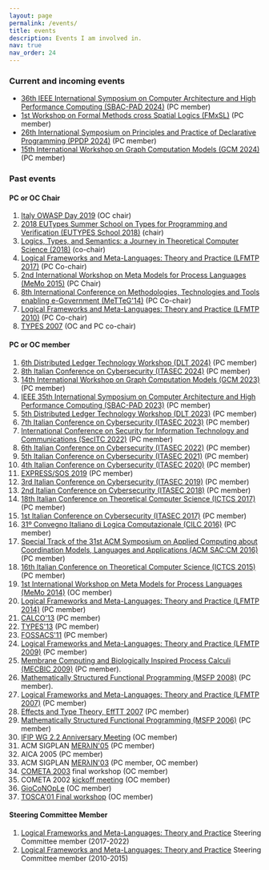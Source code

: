 ```yaml
---
layout: page
permalink: /events/
title: events
description: Events I am involved in.
nav: true
nav_order: 24
---
```

### Current and incoming events
- [36th IEEE International Symposium on Computer Architecture and High Performance Computing (SBAC-PAD 2024)](https://sites.google.com/ime.usp.br/sbac2024/) (PC member)
- [1st Workshop on Formal Methods cross Spatial Logics (FMxSL)](https://fmxsl24.github.io) (PC member)
- [26th International Symposium on Principles and Practice of Declarative Programming (PPDP 2024)](https://ppdp2024.github.io) (PC member)
- [15th International Workshop on Graph Computation Models (GCM 2024)](https://conf.researchr.org/home/staf-2024/gcm-2024) (PC member)


### Past events
#### PC or OC Chair
1. [Italy OWASP Day 2019](https://wiki.owasp.org/index.php/Italy_OWASP_Day_Udine_2019) (OC chair)
1. [2018 EUTypes Summer School on Types for Programming and Verification (EUTYPES School 2018)](https://sites.google.com/view/2018eutypesschool/home) (chair)
1. [Logics, Types, and Semantics: a Journey in Theoretical Computer Science (2018)](http://lts.dimi.uniud.it/) (co-chair)
1. [Logical Frameworks and Meta-Languages: Theory and Practice (LFMTP 2017)](http://lfmtp.org/workshops/2017/home.shtml) (PC Co-chair)
1. [2nd International Workshop on Meta Models for Process Languages (MeMo 2015)](http://discotec2015.inria.fr/memo-2015/) (PC Chair)
1. [8th International Conference on Methodologies, Technologies and Tools enabling e-Government (MeTTeG'14)](http://conferences.cs.unicam.it/metteg14/) (PC Co-chair)
1. [Logical Frameworks and Meta-Languages: Theory and Practice (LFMTP 2010)](http://lfmtp.org/workshops/2010/Site/Welcome.html) (PC Co-chair)
1. [TYPES 2007](/types07) (OC and PC co-chair)

#### PC or OC member
1. [6th Distributed Ledger Technology Workshop (DLT 2024)](https://dlt2024.di.unito.it/) (PC member)
1. [8th Italian Conference on Cybersecurity (ITASEC 2024)](https://www.itasec.it/) (PC member)
1. [14th International Workshop on Graph Computation Models (GCM 2023)](https://conf.researchr.org/home/staf-2023/gcm-2023) (PC member)
1. [IEEE 35th International Symposium on Computer Architecture and High Performance Computing (SBAC-PAD 2023)](https://www.inf.pucrs.br/sbacpad2023/) (PC member)
1. [5th Distributed Ledger Technology Workshop (DLT 2023)](https://dltgroup.dmi.unipg.it/DLTWorkshop/dlt2023.html) (PC member)
1. [7th Italian Conference on Cybersecurity (ITASEC 2023)](https://www.itasec.it/) (PC member)
1. [International Conference on Security for Information Technology and Communications (SecITC 2022)](https://secitc.eu) (PC member)
1. [6th Italian Conference on Cybersecurity (ITASEC 2022)](https://2022.itasec.it/) (PC member)
1. [5th Italian Conference on Cybersecurity (ITASEC 2021)](https://2021.itasec.it/) (PC member)
1. [4th Italian Conference on Cybersecurity (ITASEC 2020)](https://2020.itasec.it/) (PC member)
1. [EXPRESS/SOS 2019](https://express-sos2019.cs.ru.nl) (PC member)
1. [3rd Italian Conference on Cybersecurity (ITASEC 2019)](https://2019.itasec.it/) (PC member)
1. [2nd Italian Conference on Cybersecurity (ITASEC 2018)](https://2018.itasec.it/) (PC member)
1. [18th Italian Conference on Theoretical Computer Science (ICTCS 2017)](http://ictcs2017.unina.it) (PC member)
1. [1st Italian Conference on Cybersecurity (ITASEC 2017)](http://2017.itasec.it/) (PC member)
1. [31º Convegno Italiano di Logica Computazionale (CILC 2016)](http://cilc2016.org) (PC member)
1. [Special Track of the 31st ACM Symposium on Applied Computing about Coordination Models, Languages and Applications (ACM
    SAC:CM 2016)](http://sac2016.apice.unibo.it) (PC member)
1. [16th Italian Conference on Theoretical Computer Science (ICTCS 2015)](http://ictcs2015.disia.unifi.it) (PC member)
1. [1st International Workshop on Meta Models for Process Languages (MeMo 2014)](http://www.itu.dk/research/models/wiki/index.php/MeMo2014/) (OC member)
1. [Logical Frameworks and Meta-Languages: Theory and Practice (LFMTP 2014)](http://complogic.cs.mcgill.ca/lfmtp14/) (PC member)
1. [CALCO'13](http://coalg.org/calco13/) (PC member)
1. [TYPES'13](http://www.irit.fr/TYPES2013/) (PC member)
1. [FOSSACS'11](http://www2.tcs.ifi.lmu.de/Konferenzen/FoSSaCS_2011) (PC member)
1. [Logical Frameworks and Meta-Languages: Theory and Practice (LFMTP 2009)](http://workshops.inf.ed.ac.uk/lfmtp/) (PC member)
1. [Membrane Computing and Biologically Inspired Process Calculi (MECBIC 2009)](http://profs.info.uaic.ro/~mecbic/) (PC member).
1. [Mathematically Structured Functional Programming (MSFP 2008)](http://msfp.org.uk/) (PC member).
1. [Logical Frameworks and Meta-Languages: Theory and Practice (LFMTP 2007)](http://www.cs.mcgill.ca/~bpientka/lfmtp07/) (PC member)
1. [Effects and Type Theory, EffTT 2007](http://cs.ioc.ee/efftt/) (PC member)
1. [Mathematically Structured Functional Programming (MSFP 2006)](http://cs.ioc.ee/mpc-amast06/msfp/) (PC member)
1. [IFIP WG 2.2 Anniversary Meeting](/ifip06) (OC member)
1. ACM SIGPLAN [MERλIN'05](http://merlin.dimi.uniud.it) (PC member)
1. AICA 2005 (PC member)
1. ACM SIGPLAN [MERλIN'03](http://merlin.dimi.uniud.it/merlin03) (PC member, OC member)
1. [COMETA 2003](http://cometa.dimi.uniud.it/cometa03/) final workshop (OC member)
1. COMETA 2002 [kickoff meeting](http://cometa.dimi.uniud.it/meetings/kickoff) (OC member)
1. [GioCoNOpLe](http://cometa.dimi.uniud.it/meetings/gioconople/) (OC member)
1. [TOSCA'01 Final workshop](http://farfarello.dimi.uniud.it/tosca01/) (OC member)


#### Steering Committee Member
1. [Logical Frameworks and Meta-Languages: Theory and Practice](http://lfmtp.org/) Steering Committee member (2017-2022)
1. [Logical Frameworks and Meta-Languages: Theory and Practice](http://lfmtp.org/) Steering Committee member (2010-2015)
